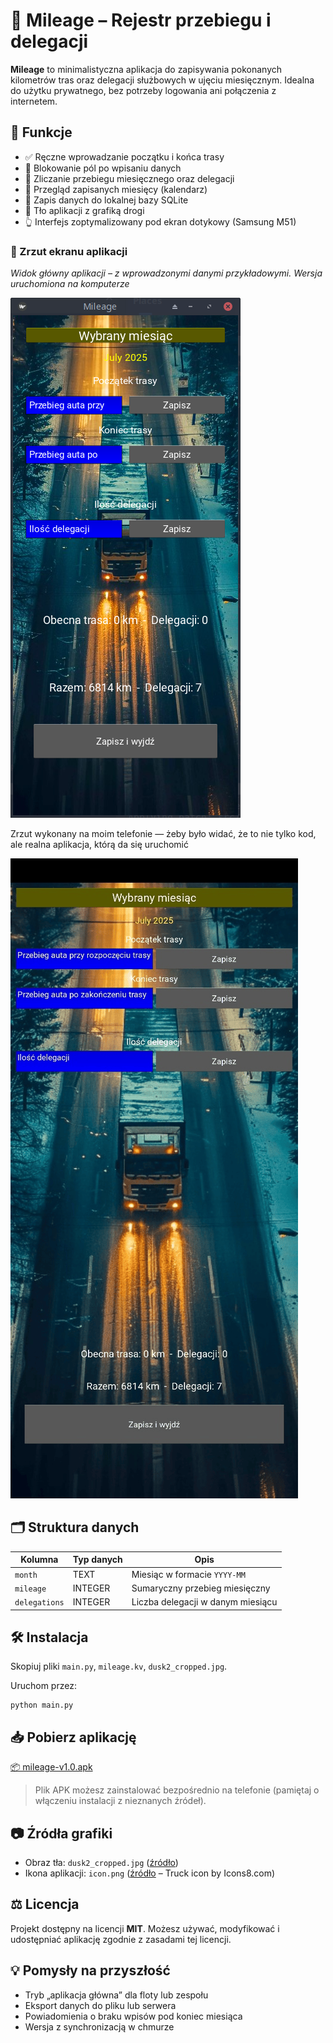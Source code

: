 # 📱 Mileage – Rejestr przebiegu i delegacji

**Mileage** to minimalistyczna aplikacja do zapisywania pokonanych kilometrów tras oraz delegacji służbowych w ujęciu miesięcznym. Idealna do użytku prywatnego, bez potrzeby logowania ani połączenia z internetem.

## 🧭 Funkcje

- ✅ Ręczne wprowadzanie początku i końca trasy
- 🔐 Blokowanie pól po wpisaniu danych
- 🧾 Zliczanie przebiegu miesięcznego oraz delegacji
- 📅 Przegląd zapisanych miesięcy (kalendarz)
- 💾 Zapis danych do lokalnej bazy SQLite
- 🌆 Tło aplikacji z grafiką drogi
- 👆 Interfejs zoptymalizowany pod ekran dotykowy (Samsung M51)

### 📸 Zrzut ekranu aplikacji

*Widok główny aplikacji – z wprowadzonymi danymi przykładowymi. Wersja uruchomiona na komputerze*

![Image](mileage_1.0.png)



Zrzut wykonany na moim telefonie — żeby było widać, że to nie tylko kod, ale realna aplikacja, którą da się uruchomić

![Image](mileage_mobile.png)

## 🗂️ Struktura danych

| Kolumna     | Typ danych | Opis                             |
|-------------|------------|----------------------------------|
| `month`     | TEXT       | Miesiąc w formacie `YYYY-MM`     |
| `mileage`   | INTEGER    | Sumaryczny przebieg miesięczny   |
| `delegations` | INTEGER  | Liczba delegacji w danym miesiącu|

## 🛠️ Instalacja

Skopiuj pliki `main.py`, `mileage.kv`, `dusk2_cropped.jpg`.

Uruchom przez:
```
python main.py
```


## 📥 Pobierz aplikację

[📦 mileage-v1.0.apk](https://github.com/CodeTruckerDev/mileage/releases/download/v1.0/mileage-1.0-arm64-v8a-debug.apk)

> Plik APK możesz zainstalować bezpośrednio na telefonie (pamiętaj o włączeniu instalacji z nieznanych źródeł).

## 📷 Źródła grafiki
- Obraz tła: `dusk2_cropped.jpg` ([źródło](https://www.freepik.com/free-ai-image/truck-logistics-operation-dusk_186747654.htm))
- Ikona aplikacji: `icon.png` ([źródło](https://icons8.com/icon/BCKJ34JwI3Bs/truck) – Truck icon by Icons8.com)

## ⚖️ Licencja

Projekt dostępny na licencji **MIT**. Możesz używać, modyfikować i udostępniać aplikację zgodnie z zasadami tej licencji.

## 💡 Pomysły na przyszłość

- Tryb „aplikacja główna” dla floty lub zespołu
- Eksport danych do pliku lub serwera
- Powiadomienia o braku wpisów pod koniec miesiąca
- Wersja z synchronizacją w chmurze
